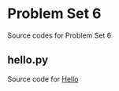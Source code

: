 # Problem Set 6
Source codes for Problem Set 6
## hello.py
Source code for [Hello](https://cs50.harvard.edu/x/2020/psets/6/hello/)
## 
